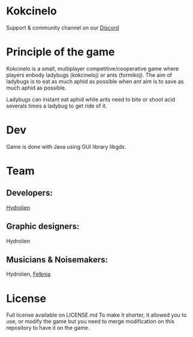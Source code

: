# Kokcinelo

Support & community channel on our [Discord](https://discord.gg/vqvfGzf)

# Principle of the game
Kokcinelo is a small, multiplayer competitive/cooperative game where players enbody ladybugs (kokcineloj) or ants (formikoj).
The aim of ladybugs is to eat as much aphid as possible when ant aim is to save as much aphid as possible.

Ladybugs can instant eat aphid while ants need to bite or shoot acid severals times a ladybug to get ride of it.

# Dev
Game is done with Java using GUI library libgdx.

# Team

## Developers: 
[Hydrolien](https://www.youtube.com/hydrolien)

## Graphic designers: 
Hydrolien

## Musicians & Noisemakers: 
Hydrolien, 
[Felknia](https://www.youtube.com/FelkniaMusic)

# License
Full license available on LICENSE.md To make it shorter, it allowed you to use, or modify the game but you need to merge modification on this repository to have it on the game.

